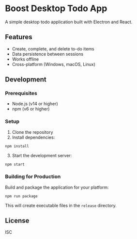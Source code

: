 # Boost Desktop Todo App

A simple desktop todo application built with Electron and React.

## Features

- Create, complete, and delete to-do items
- Data persistence between sessions
- Works offline
- Cross-platform (Windows, macOS, Linux)

## Development

### Prerequisites

- Node.js (v14 or higher)
- npm (v6 or higher)

### Setup

1. Clone the repository
2. Install dependencies:

```bash
npm install
```

3. Start the development server:

```bash
npm start
```

### Building for Production

Build and package the application for your platform:

```bash
npm run package
```

This will create executable files in the `release` directory.

## License

ISC 
